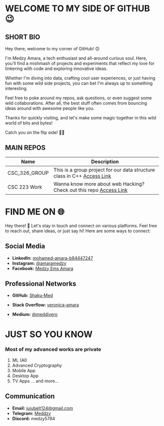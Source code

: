 # WELCOME TO MY SIDE OF GITHUB 😉

## SHORT BIO
Hey there, welcome to my corner of GitHub! 😊

I'm Medzy Amara, a tech enthusiast and all-around curious soul. Here, you'll find a mishmash of projects and experiments that reflect my love for tinkering with code and exploring innovative ideas.

Whether I'm diving into data, crafting cool user experiences, or just having fun with some wild side projects, you can bet I'm always up to something interesting.

Feel free to poke around my repos, ask questions, or even suggest some wild collaborations. After all, the best stuff often comes from bouncing ideas around with awesome people like you.

Thanks for quickly visiting, and let's make some magic together in this wild world of bits and bytes!

Catch you on the flip side! 🚀🌟

## MAIN REPOS

| Name          | Description                             |
| ------------- | --------------------------------------- |
| CSC_326_GROUP    | This is a group project for our data structure class in C++ [Access Link](https://github.com/Shaku-Med/CSC_326_Group)|
| CSC 223 Work     | Wanna know more about web Hacking? Check out this repo [Access Link](https://github.com/Shaku-Med/CSC232)|

# FIND ME ON 🌐

Hey there! 👋 Let's stay in touch and connect on various platforms. Feel free to reach out, share ideas, or just say hi! Here are some ways to connect:

## Social Media

- **LinkedIn:** [mohamed-amara-b84447247](https://www.linkedin.com/in/mohamed-amara-b84447247)
- **Instagram:** [@amaramedzy](https://www.instagram.com/amaramedzy)
- **Facebook:** [Medzy Ems Amara](https://www.facebook.com/medzy.amara.1/)

## Professional Networks

- **GitHub:** [Shaku-Med](https://github.com/Shaku-Med)


   
- **Stack Overflow:** [veronica-amara](https://stackoverflow.com/users/22563668/veronica-amara)
- **Medium:** [@meddivero](https://medium.com/@meddivero)
# JUST SO YOU KNOW
### Most of my advanced works are private
1. ML (AI)
2. Advanced Cryptography
3. Mobile App
4. Desktop App
5. TV Apps
... and more...

## Communication

- **Email:** jujubelt124@gmail.com
- **Telegram:** [Meddzy](https://t.me/Meddzy)
- **Discord:** medzy5784
